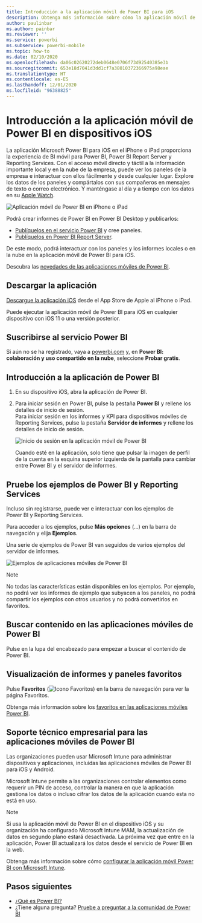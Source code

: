 ```yaml
---
title: Introducción a la aplicación móvil de Power BI para iOS
description: Obtenga más información sobre cómo la aplicación móvil de Microsoft Power BI para iOS le permite llevar Power BI en el bolsillo y le proporciona acceso móvil a información empresarial tanto de forma local como en la nube.
author: paulinbar
ms.author: painbar
ms.reviewer: ''
ms.service: powerbi
ms.subservice: powerbi-mobile
ms.topic: how-to
ms.date: 02/10/2020
ms.openlocfilehash: da06c02620272deb0648e0706f73d92540385e3b
ms.sourcegitcommit: 653e18d7041d3dd1cf7a38010372366975a98eae
ms.translationtype: HT
ms.contentlocale: es-ES
ms.lasthandoff: 12/01/2020
ms.locfileid: "96388825"
---
```

# <a name="get-started-with-the-power-bi-mobile-app-on-ios-devices"></a>Introducción a la aplicación móvil de Power BI en dispositivos iOS
La aplicación Microsoft Power BI para iOS en el iPhone o iPad proporciona la experiencia de BI móvil para Power BI, Power BI Report Server y Reporting Services. Con el acceso móvil directo y táctil a la información importante local y en la nube de la empresa, puede ver los paneles de la empresa e interactuar con ellos fácilmente y desde cualquier lugar. Explore los datos de los paneles y compártalos con sus compañeros en mensajes de texto o correo electrónico. Y manténgase al día y a tiempo con los datos en su [Apple Watch](mobile-apple-watch.md).  

![Aplicación móvil de Power BI en iPhone o iPad](./media/mobile-iphone-app-get-started/pbi_ipad_iphonedevices.png)

Podrá crear informes de Power BI en Power BI Desktop y publicarlos:

* [Publíquelos en el servicio Power BI](../../fundamentals/service-get-started.md) y cree paneles.
* [Publíquelos en Power BI Report Server](../../report-server/quickstart-create-powerbi-report.md).

De este modo, podrá interactuar con los paneles y los informes locales o en la nube en la aplicación móvil de Power BI para iOS.

Descubra las [novedades de las aplicaciones móviles de Power BI](mobile-whats-new-in-the-mobile-apps.md).

## <a name="download-the-app"></a>Descargar la aplicación
[Descargue la aplicación iOS](https://go.microsoft.com/fwlink/?LinkId=522062 "Descarga de la aplicación de iOS") desde el App Store de Apple al iPhone o iPad.

Puede ejecutar la aplicación móvil de Power BI para iOS en cualquier dispositivo con iOS 11 o una versión posterior. 

## <a name="sign-up-for-the-power-bi-service"></a>Suscribirse al servicio Power BI
Si aún no se ha registrado, vaya a [powerbi.com](https://powerbi.microsoft.com/get-started/) y, en **Power BI: colaboración y uso compartido en la nube**, seleccione **Probar gratis**.


## <a name="get-started-with-the-power-bi-app"></a>Introducción a la aplicación de Power BI
1. En su dispositivo iOS, abra la aplicación de Power BI.
2. Para iniciar sesión en Power BI, pulse la pestaña **Power BI** y rellene los detalles de inicio de sesión.  
   Para iniciar sesión en los informes y KPI para dispositivos móviles de Reporting Services, pulse la pestaña **Servidor de informes** y rellene los detalles de inicio de sesión.
   
   ![Inicio de sesión en la aplicación móvil de Power BI](./media/mobile-iphone-app-get-started/power-bi-connect-to-login.png)
   
   Cuando esté en la aplicación, solo tiene que pulsar la imagen de perfil de la cuenta en la esquina superior izquierda de la pantalla para cambiar entre Power BI y el servidor de informes. 

## <a name="try-the-power-bi-and-reporting-services-samples"></a>Pruebe los ejemplos de Power BI y Reporting Services
Incluso sin registrarse, puede ver e interactuar con los ejemplos de Power BI y Reporting Services.

Para acceder a los ejemplos, pulse **Más opciones** (...) en la barra de navegación y elija **Ejemplos**.

Una serie de ejemplos de Power BI van seguidos de varios ejemplos del servidor de informes.

   ![Ejemplos de aplicaciones móviles de Power BI](./media/mobile-iphone-app-get-started/power-bi-iphone-powerbi-samples.png)
   
   > [!NOTE]
   > No todas las características están disponibles en los ejemplos. Por ejemplo, no podrá ver los informes de ejemplo que subyacen a los paneles, no podrá compartir los ejemplos con otros usuarios y no podrá convertirlos en favoritos. 
   > 
   >

## <a name="find-your-content-in-the-power-bi-mobile-apps"></a>Buscar contenido en las aplicaciones móviles de Power BI

Pulse en la lupa del encabezado para empezar a buscar el contenido de Power BI.

## <a name="view-your-favorite-dashboards-and-reports"></a>Visualización de informes y paneles favoritos
Pulse **Favoritos** (![Icono Favoritos](./media/mobile-iphone-app-get-started/power-bi-mobile-apps-home-favorites-icon.png)) en la barra de navegación para ver la página Favoritos. 

Obtenga más información sobre los [favoritos en las aplicaciones móviles Power BI](mobile-apps-favorites.md).

## <a name="enterprise-support-for-the-power-bi-mobile-apps"></a>Soporte técnico empresarial para las aplicaciones móviles de Power BI
Las organizaciones pueden usar Microsoft Intune para administrar dispositivos y aplicaciones, incluidas las aplicaciones móviles de Power BI para iOS y Android.

Microsoft Intune permite a las organizaciones controlar elementos como requerir un PIN de acceso, controlar la manera en que la aplicación gestiona los datos o incluso cifrar los datos de la aplicación cuando esta no está en uso.

> [!NOTE]
> Si usa la aplicación móvil de Power BI en el dispositivo iOS y su organización ha configurado Microsoft Intune MAM, la actualización de datos en segundo plano estará desactivada. La próxima vez que entre en la aplicación, Power BI actualizará los datos desde el servicio de Power BI en la web.
> 

Obtenga más información sobre cómo [configurar la aplicación móvil Power BI con Microsoft Intune](../../admin/service-admin-mobile-intune.md). 

## <a name="next-steps"></a>Pasos siguientes

* [¿Qué es Power BI?](../../fundamentals/power-bi-overview.md)
* ¿Tiene alguna pregunta? [Pruebe a preguntar a la comunidad de Power BI](https://community.powerbi.com/)
